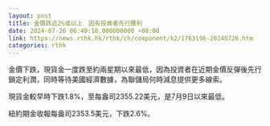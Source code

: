 ```yaml
---
layout: post
title: 金價跌近2%或以上　因有投資者先行獲利
date: 2024-07-26 06:40:18.000000000 +08:00
link: https://news.rthk.hk/rthk/ch/component/k2/1763196-20240726.htm
categories: rthk
---
```


金價下跌，現貨金一度跌至約兩星期以來最低，因為投資者在近期金價反彈後先行鎖定利潤，同時等待美國經濟數據，為聯儲局何時減息提供更多線索。

現貨金較早時下跌1.8%，至每盎司2355.22美元，是7月9日以來最低。

紐約期金收報每盎司2353.5美元，下跌2.6%。
